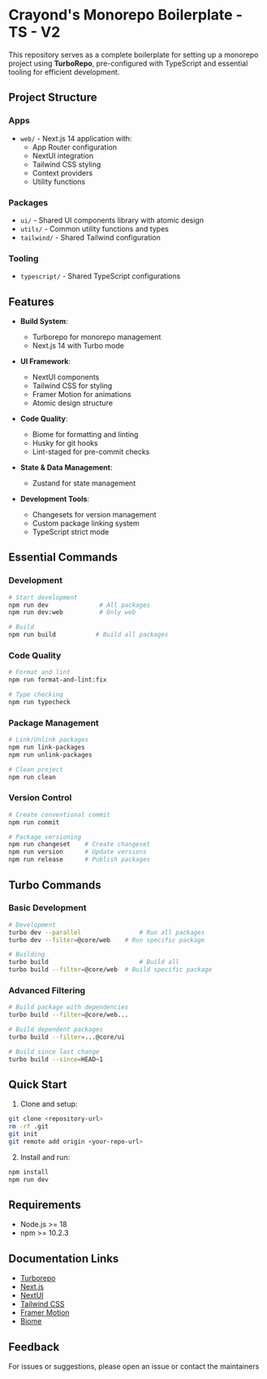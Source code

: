 # Crayond's Monorepo Boilerplate - TS - V2

This repository serves as a complete boilerplate for setting up a monorepo project using **TurboRepo**, pre-configured with TypeScript and essential tooling for efficient development.

## Project Structure

### Apps
- `web/` - Next.js 14 application with:
  - App Router configuration
  - NextUI integration
  - Tailwind CSS styling
  - Context providers
  - Utility functions

### Packages
- `ui/` - Shared UI components library with atomic design
- `utils/` - Common utility functions and types
- `tailwind/` - Shared Tailwind configuration

### Tooling
- `typescript/` - Shared TypeScript configurations

## Features

- **Build System**: 
  - Turborepo for monorepo management
  - Next.js 14 with Turbo mode
  
- **UI Framework**:
  - NextUI components
  - Tailwind CSS for styling
  - Framer Motion for animations
  - Atomic design structure

- **Code Quality**:
  - Biome for formatting and linting
  - Husky for git hooks
  - Lint-staged for pre-commit checks
  
- **State & Data Management**:
  - Zustand for state management
  
- **Development Tools**:
  - Changesets for version management
  - Custom package linking system
  - TypeScript strict mode

## Essential Commands

### Development
```bash
# Start development
npm run dev              # All packages
npm run dev:web          # Only web

# Build
npm run build           # Build all packages
```

### Code Quality
```bash
# Format and lint
npm run format-and-lint:fix

# Type checking
npm run typecheck
```

### Package Management
```bash
# Link/Unlink packages
npm run link-packages
npm run unlink-packages

# Clean project
npm run clean
```

### Version Control
```bash
# Create conventional commit
npm run commit

# Package versioning
npm run changeset    # Create changeset
npm run version      # Update versions
npm run release      # Publish packages
```

## Turbo Commands

### Basic Development
```bash
# Development
turbo dev --parallel                # Run all packages
turbo dev --filter=@core/web    # Run specific package

# Building
turbo build                         # Build all
turbo build --filter=@core/web  # Build specific package
```

### Advanced Filtering
```bash
# Build package with dependencies
turbo build --filter=@core/web...

# Build dependent packages
turbo build --filter=...@core/ui

# Build since last change
turbo build --since=HEAD~1
```

## Quick Start

1. Clone and setup:
```sh
git clone <repository-url>
rm -rf .git
git init
git remote add origin <your-repo-url>
```

2. Install and run:
```sh
npm install
npm run dev
```

## Requirements

- Node.js >= 18
- npm >= 10.2.3

## Documentation Links

- [Turborepo](https://turbo.build/repo/docs)
- [Next.js](https://nextjs.org/docs)
- [NextUI](https://nextui.org/docs/guide/introduction)
- [Tailwind CSS](https://tailwindcss.com/docs)
- [Framer Motion](https://www.framer.com/motion/)
- [Biome](https://biomejs.dev/)

## Feedback

For issues or suggestions, please open an issue or contact the maintainers